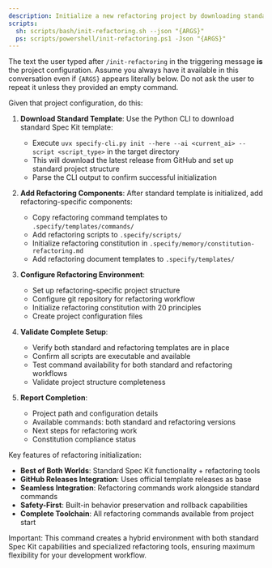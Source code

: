 ```yaml
---
description: Initialize a new refactoring project by downloading standard Spec Kit template and adding refactoring-specific components.
scripts:
  sh: scripts/bash/init-refactoring.sh --json "{ARGS}"
  ps: scripts/powershell/init-refactoring.ps1 -Json "{ARGS}"
---
```


The text the user typed after `/init-refactoring` in the triggering message **is** the project configuration. Assume you always have it available in this conversation even if `{ARGS}` appears literally below. Do not ask the user to repeat it unless they provided an empty command.

Given that project configuration, do this:

1. **Download Standard Template**: Use the Python CLI to download standard Spec Kit template:
   - Execute `uvx specify-cli.py init --here --ai <current_ai> --script <script_type>` in the target directory
   - This will download the latest release from GitHub and set up standard project structure
   - Parse the CLI output to confirm successful initialization

2. **Add Refactoring Components**: After standard template is initialized, add refactoring-specific components:
   - Copy refactoring command templates to `.specify/templates/commands/`
   - Add refactoring scripts to `.specify/scripts/`
   - Initialize refactoring constitution in `.specify/memory/constitution-refactoring.md`
   - Add refactoring document templates to `.specify/templates/`

3. **Configure Refactoring Environment**: 
   - Set up refactoring-specific project structure
   - Configure git repository for refactoring workflow
   - Initialize refactoring constitution with 20 principles
   - Create project configuration files

4. **Validate Complete Setup**:
   - Verify both standard and refactoring templates are in place
   - Confirm all scripts are executable and available
   - Test command availability for both standard and refactoring workflows
   - Validate project structure completeness

5. **Report Completion**:
   - Project path and configuration details
   - Available commands: both standard and refactoring versions
   - Next steps for refactoring work
   - Constitution compliance status

Key features of refactoring initialization:
- **Best of Both Worlds**: Standard Spec Kit functionality + refactoring tools
- **GitHub Releases Integration**: Uses official template releases as base
- **Seamless Integration**: Refactoring commands work alongside standard commands
- **Safety-First**: Built-in behavior preservation and rollback capabilities
- **Complete Toolchain**: All refactoring commands available from project start

Important: This command creates a hybrid environment with both standard Spec Kit capabilities and specialized refactoring tools, ensuring maximum flexibility for your development workflow.